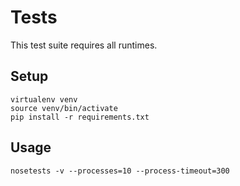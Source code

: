 # Tests

This test suite requires all runtimes.

## Setup

    virtualenv venv
    source venv/bin/activate
    pip install -r requirements.txt

## Usage

    nosetests -v --processes=10 --process-timeout=300
